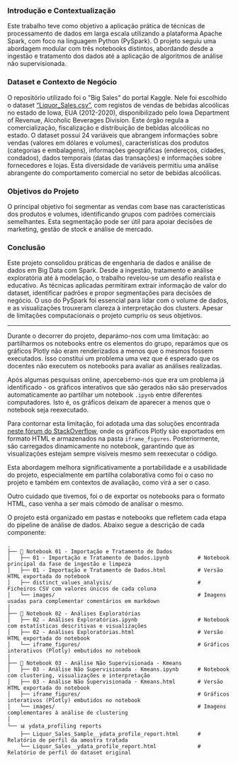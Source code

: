 ### Introdução e Contextualização

Este trabalho teve como objetivo a aplicação prática de técnicas de processamento de dados em larga escala utilizando a plataforma Apache Spark, com foco na linguagem Python (PySpark). O projeto seguiu uma abordagem modular com três notebooks distintos, abordando desde a ingestão e tratamento dos dados até a aplicação de algoritmos de análise não supervisionada.


### Dataset e Contexto de Negócio

O repositório utilizado foi o "Big Sales" do portal Kaggle. Nele foi escolhido o dataset [“Liquor_Sales.csv”](https://www.kaggle.com/datasets/pigment/big-sales-data/data), com registos de vendas de bebidas alcoólicas no estado de Iowa, EUA (2012-2020), disponibilizado pelo Iowa Department of Revenue, Alcoholic Beverages Division. Este órgão regula a comercialização, fiscalização e distribuição de bebidas alcoólicas no estado.
O dataset possui 24 variáveis que abrangem informações sobre vendas (valores em dólares e volumes), características dos produtos (categorias e embalagens), informações geográficas (endereços, cidades, condados), dados temporais (datas das transações) e informações sobre fornecedores e lojas. Esta diversidade de variáveis permitiu uma análise abrangente do comportamento comercial no setor de bebidas alcoólicas.

### Objetivos do Projeto

O principal objetivo foi segmentar as vendas com base nas características dos produtos e volumes, identificando grupos com padrões comerciais semelhantes. Esta segmentação pode ser útil para apoiar decisões de marketing, gestão de stock e análise de mercado.

### Conclusão

Este projeto consolidou práticas de engenharia de dados e análise de dados em Big Data com Spark. Desde a ingestão, tratamento e análise exploratória até à modelação, o trabalho revelou-se um desafio realista e educativo. As técnicas aplicadas permitiram extrair informação de valor do dataset, identificar padrões e propor segmentações para decisões de negócio.
O uso do PySpark foi essencial para lidar com o volume de dados, e as visualizações trouxeram clareza à interpretação dos clusters. Apesar de limitações computacionais o projeto cumpriu os seus objetivos.



---




Durante o decorrer do projeto, deparámo-nos com uma limitação: ao partilharmos os notebooks entre os elementos do grupo, reparámos que os gráficos Plotly não eram renderizados a menos que o mesmos fossem executados. Isso constitui um problema uma vez que é esperado que os docentes não executem os notebooks para avaliar as análises realizadas.

Após algumas pesquisas online, apercebemo-nos que era um problema já identificado - os gráficos interativos que são gerados não são preservados automaticamente ao partilhar um notebook `.ipynb` entre diferentes computadores. Isto é, os gráficos deixam de aparecer a menos que o notebook seja reexecutado.

Para contornar esta limitação, foi adotada uma das soluções encontrada [neste fórum do StackOverflow](https://stackoverflow.com/questions/52771328/plotly-chart-not-showing-in-jupyter-notebook), onde os gráficos Plotly são exportados em formato HTML e armazenados na pasta `iframe_figures`. Posteriormente, são carregados dinamicamente no notebook, garantindo que as visualizações estejam sempre visíveis mesmo sem reexecutar o código.

Esta abordagem melhora significativamente a portabilidade e a usabilidade do projeto, especialmente em partilha colaborativa como foi o caso no projeto e também em contextos de avaliação, como virá a ser o caso.


Outro cuidado que tivemos, foi o de exportar os notebooks para o formato HTML, caso venha a ser mais cómodo de analisar o mesmo.


O projeto está organizado em pastas e notebooks que refletem cada etapa do pipeline de análise de dados.
Abaixo segue a descrição de cada componente:

	.
	├── 📓 Notebook 01 - Importação e Tratamento de Dados
	│   ├── 01 - Importação e Tratamento de Dados.ipynb         # Notebook principal da fase de ingestão e limpeza
	│   ├── 01 - Importação e Tratamento de Dados.html          # Versão HTML exportada do notebook
	│   ├── distinct_values_analysis/                           # Ficheiros CSV com valores únicos de cada coluna
	│   └── images/                                             # Imagens usadas para complementar comentários em markdown
	│
	├── 📓 Notebook 02 - Análises Exploratórias
	│   ├── 02 - Análises Exploratórias.ipynb                   # Notebook com estatísticas descritivas e visualizações
	│   ├── 02 - Análises Exploratórias.html                    # Versão HTML exportada do notebook
	│   └── iframe_figures/                                     # Gráficos interativos (Plotly) embutidos no notebook
	│
	├── 📓 Notebook 03 - Análise Não Supervisionada - Kmeans
	│   ├── 03 - Análise Não Supervisionada - Kmeans.ipynb      # Notebook com clustering, visualizações e interpretação
	│   ├── 03 - Análise Não Supervisionada - Kmeans.html       # Versão HTML exportada do notebook
	│   ├── iframe_figures/                                     # Gráficos interativos (Plotly) embutidos no notebook
	│   └── images/                                             # Imagens complementares à análise de clustering
	│
	└── 📊 ydata_profiling reports
	    ├── Liquor_Sales_Sample__ydata_profile_report.html      # Relatório de perfil da amostra tratada
	    └── Liquor_Sales__ydata_profile_report.html             # Relatório de perfil do dataset original
